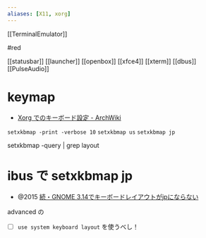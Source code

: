 ```yaml
---
aliases: [X11, xorg]
---
```


[[TerminalEmulator]]


#red

[[statusbar]]
[[launcher]]
[[openbox]]
[[xfce4]]
[[xterm]]
[[dbus]]
[[PulseAudio]]

# keymap
- [Xorg でのキーボード設定 - ArchWiki](https://wiki.archlinux.jp/index.php/Xorg_%E3%81%A7%E3%81%AE%E3%82%AD%E3%83%BC%E3%83%9C%E3%83%BC%E3%83%89%E8%A8%AD%E5%AE%9A)

`setxkbmap -print -verbose 10`
`setxkbmap us`
`setxkbmap jp`

setxkbmap -query | grep layout

# ibus で setxkbmap jp

- @2015 [続・GNOME 3.14でキーボードレイアウトがjpにならない](https://www.archlinux.site/2015/01/gnome-314jp.html)

advanced の
- [ ] `use system keyboard layout` を使うべし！
